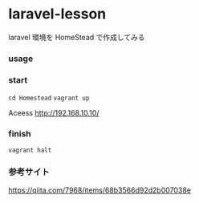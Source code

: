 # laravel-lesson

laravel 環境を HomeStead で作成してみる

### usage

### start

`cd Homestead`
`vagrant up`

Aceess
http://192.168.10.10/

### finish

`vagrant halt`

### 参考サイト

https://qiita.com/7968/items/68b3566d92d2b007038e
